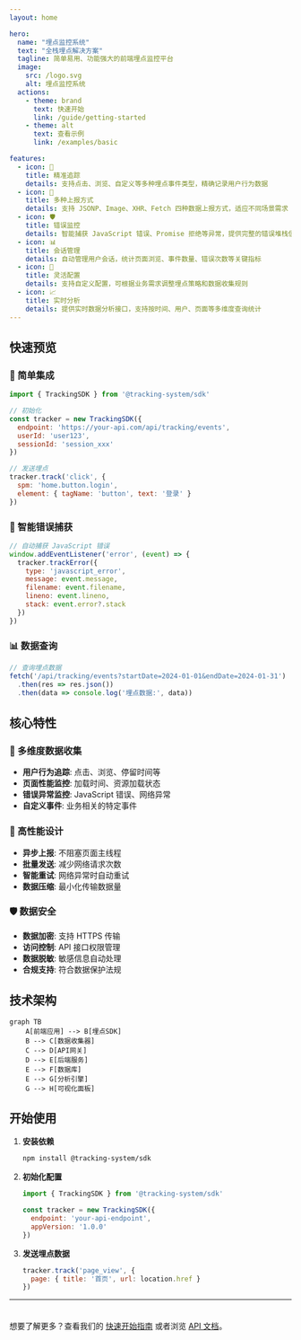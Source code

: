 ```yaml
---
layout: home

hero:
  name: "埋点监控系统"
  text: "全栈埋点解决方案"
  tagline: 简单易用、功能强大的前端埋点监控平台
  image:
    src: /logo.svg
    alt: 埋点监控系统
  actions:
    - theme: brand
      text: 快速开始
      link: /guide/getting-started
    - theme: alt
      text: 查看示例
      link: /examples/basic

features:
  - icon: 🎯
    title: 精准追踪
    details: 支持点击、浏览、自定义等多种埋点事件类型，精确记录用户行为数据
  - icon: 🚀
    title: 多种上报方式
    details: 支持 JSONP、Image、XHR、Fetch 四种数据上报方式，适应不同场景需求
  - icon: 🛡️
    title: 错误监控
    details: 智能捕获 JavaScript 错误、Promise 拒绝等异常，提供完整的错误堆栈信息
  - icon: 📊
    title: 会话管理
    details: 自动管理用户会话，统计页面浏览、事件数量、错误次数等关键指标
  - icon: 🔧
    title: 灵活配置
    details: 支持自定义配置，可根据业务需求调整埋点策略和数据收集规则
  - icon: 📈
    title: 实时分析
    details: 提供实时数据分析接口，支持按时间、用户、页面等多维度查询统计
---
```


## 快速预览

### 🎯 简单集成

```javascript
import { TrackingSDK } from '@tracking-system/sdk'

// 初始化
const tracker = new TrackingSDK({
  endpoint: 'https://your-api.com/api/tracking/events',
  userId: 'user123',
  sessionId: 'session_xxx'
})

// 发送埋点
tracker.track('click', {
  spm: 'home.button.login',
  element: { tagName: 'button', text: '登录' }
})
```

### 🔄 智能错误捕获

```javascript
// 自动捕获 JavaScript 错误
window.addEventListener('error', (event) => {
  tracker.trackError({
    type: 'javascript_error',
    message: event.message,
    filename: event.filename,
    lineno: event.lineno,
    stack: event.error?.stack
  })
})
```

### 📊 数据查询

```javascript
// 查询埋点数据
fetch('/api/tracking/events?startDate=2024-01-01&endDate=2024-01-31')
  .then(res => res.json())
  .then(data => console.log('埋点数据:', data))
```

## 核心特性

### 🎯 多维度数据收集

- **用户行为追踪**: 点击、浏览、停留时间等
- **页面性能监控**: 加载时间、资源加载状态
- **错误异常监控**: JavaScript 错误、网络异常
- **自定义事件**: 业务相关的特定事件

### 🚀 高性能设计

- **异步上报**: 不阻塞页面主线程
- **批量发送**: 减少网络请求次数
- **智能重试**: 网络异常时自动重试
- **数据压缩**: 最小化传输数据量

### 🛡️ 数据安全

- **数据加密**: 支持 HTTPS 传输
- **访问控制**: API 接口权限管理
- **数据脱敏**: 敏感信息自动处理
- **合规支持**: 符合数据保护法规

## 技术架构

```mermaid
graph TB
    A[前端应用] --> B[埋点SDK]
    B --> C[数据收集器]
    C --> D[API网关]
    D --> E[后端服务]
    E --> F[数据库]
    E --> G[分析引擎]
    G --> H[可视化面板]
```

## 开始使用

1. **安装依赖**
   ```bash
   npm install @tracking-system/sdk
   ```

2. **初始化配置**
   ```javascript
   import { TrackingSDK } from '@tracking-system/sdk'
   
   const tracker = new TrackingSDK({
     endpoint: 'your-api-endpoint',
     appVersion: '1.0.0'
   })
   ```

3. **发送埋点数据**
   ```javascript
   tracker.track('page_view', {
     page: { title: '首页', url: location.href }
   })
   ```

---

<div class="tip custom-block" style="padding-top: 8px">

想要了解更多？查看我们的 [快速开始指南](./guide/getting-started.md) 或者浏览 [API 文档](./api/tracking.md)。

</div>
